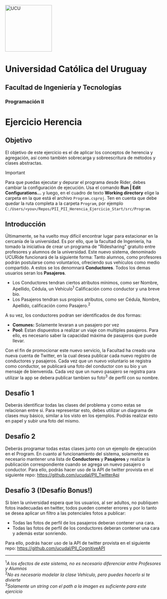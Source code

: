 <img alt="UCU" src="https://www.ucu.edu.uy/plantillas/images/logo_ucu.svg"
width="150"/>

# Universidad Católica del Uruguay

## Facultad de Ingeniería y Tecnologías

### Programación II

# Ejercicio Herencia

## Objetivo

El objetivo de este ejercicio es el de aplicar los conceptos de herencia y agregación, así como también
sobrecarga y sobreescritura de métodos y clases abstractas.

> [!IMPORTANT]
> Para que puedas ejecutar y depurar el programa desde Rider, debes cambiar la
> configuración de ejecución. Usa el comando **Run | Edit Configurations...** y
> luego, en el cuadro de texto **Working directory** elige la carpeta en la que
> está el archivo `Program.csproj`. Ten en cuenta que debe quedar la ruta
> completa a la carpeta `Program`, por ejemplo 
> `C:/Users/<you>/Repos/PII_PII_Herencia_Ejercicio_Start/src/Program`.

## Introducción
Últimamente, se ha vuelto muy difícil encontrar lugar para estacionar en la cercanía de la universidad. Es por ello, que la facultad de Ingeniería, ha tomado la iniciativa de crear un programa de "Ridesharing" gratuito entre profesores y alumnos de la universidad.
Este nuevo sistema, denominado UCURide funcionará de la siguiente forma:
Tanto alumnos, como profesores podrán postularse como voluntarios, ofreciendo
sus vehículos como medio compartido. A estos se los denomnará **Conductores**.
Todos los demas usuarios seran los **Pasajeros**.

 * Los Conductores tendran ciertos atributos mínimos, como ser Nombre, Apellido, Cédula, un Vehículo<sup>1</sup> Calificación como conductor y una breve bio.
 * Los Pasajeros tendran sus propios atributos, como ser Cédula, Nombre, Apellido, calificación como Pasajero.<sup>2</sup>

A su vez, los conductores podran ser identificados de dos formas:

* **Comunes:** Solamente levaran a un pasajero por vez
* **Pool:** Estan dispuestos a realizar un viaje con multiples pasajeros. Para ello, es necesario saber la capacidad máxima de pasajeros que puede llevar.

Con el fin de promocionar este nuevo servicio, la Facultad ha creado una nueva cuenta de Twitter, en la cual desea publicar cada nuevo registro de conductores y pasajeros. Cada vez que un nuevo voluntario se registra como conductor, se publicará una foto del conductor con su bio y un mensaje de bienvenida. Cada vez que un nuevo pasajero se registra para utilizar la app se debera publicar tambien su foto<sup>3</sup> de perfil con su nombre.

## Desafío 1
Deberás identificar todas las clases del problema y como estas se relacionan entre si. Para representar esto, debes utilizar un diagrama de clases muy básico, similar a los visto en los ejemplos. Podrás realizar esto en papel y subir una foto del mismo.

## Desafío 2
Deberás programar todas estas clases junto con un ejemplo de ejecución en el 
Program.
En cuanto al funcionamiento del sistema, solamente es necesario mantener una lista de **Conductores** y **Pasajeros** y realizar la publicación correspondiente cuando se agrega un nuevo pasajero o conductor. Para ello, podrás hacer uso de la API de twitter provista en el siguiente repo: https://github.com/ucudal/PII_TwitterApi

## Desafío 3 (!Desafío Bonus!)
Si bien la universidad espera que los usuarios, al ser adultos, no publiquen fotos inadecuadas en twitter, todos pueden cometer errores y por lo tanto se desea aplicar un filtro a las potenciales fotos a publicar:
 * Todas las fotos de perfil de los pasajeros deberan contener una cara.
 * Todas las fotos de perfil de los conductores deberan contener una cara y además estar sonriendo.

Para ello, podrás hacer uso de la API de twitter provista en el siguiente repo: https://github.com/ucudal/PII_CognitiveAPI

****

<sup>1</sup>*A los efectos de este sistema, no es necesario diferenciar entre Profesores y Alumnos*</br>
<sup>2</sup>*No es necesario modelar la clase Vehículo, pero puedes hacerlo si te divierte*</br>
<sup>3</sup>*Solamente un string con el path a la imagen es suficiente para este ejercicio*
